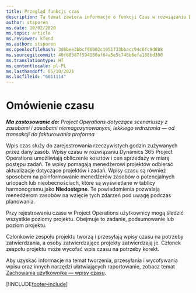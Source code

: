 ```yaml
---
title: Przegląd funkcji czas
description: Ta temat zawiera informacje o funkcji Czas w rozwiązaniu Dynamics 365 Project Operations.
author: stsporen
ms.date: 10/02/2020
ms.topic: article
ms.reviewer: kfend
ms.author: stsporen
ms.openlocfilehash: 3d6bee3bbcf96002c1951733bbacc94c6fc9d888
ms.sourcegitcommit: 40f68387f594180af64a5e5c748b6efa188bd300
ms.translationtype: HT
ms.contentlocale: pl-PL
ms.lasthandoff: 05/10/2021
ms.locfileid: "6011114"
---
```

# <a name="time-overview"></a>Omówienie czasu

_**Ma zastosowanie do:** Project Operations dotyczące scenariuszy z zasobami i zasobami niemagazynowanymi, lekkiego wdrażania — od transakcji do fakturowania proforma_

Wpis czas służy do zarejestrowania rzeczywistych godzin zużywanych przez dany zasób. Wpisy czasu w rozwiązaniu Dynamics 365 Project Operations umożliwiają obliczenie kosztów i cen sprzedaży w miarę postępu zadań. Te wpisy pomagają menedżerowi projektów odbierać aktualizacje dotyczące projektów i zadań. Wpisy czasu są również sposobem na poinformowanie menedżerów zasobów o potencjalnych urlopach lub nieobecnościach, które są wyświetlane w tablicy harmonogramu jako **Niedostępne**. Te powiadomienia pozwalają menedżerom zasobów na wzięcie tych zdarzeń pod uwagę podczas planowania.

Przy rejestrowaniu czasu w Project Operations użytkownicy mogą śledzić wszystkie poziomy projektu. Obejmuje to zadanie, podsumowanie lub poziom projektu.

Członkowie zespołu projektu tworzą i przesyłają wpisy czasu na potrzeby zatwierdzania, a osoby zatwierdzające projekty zatwierdzają je. Członek zespołu projektu może wycofać wpis czasu na potrzeby korekt.

Aby uzyskać informacje na temat tworzenia, przesyłania i wycofywania wpisu oraz innych narzędzi ułatwiających raportowanie, zobacz temat [Zachowania użytkownika — wpisy czasu](ui-behavior-time.md).



[!INCLUDE[footer-include](../includes/footer-banner.md)]